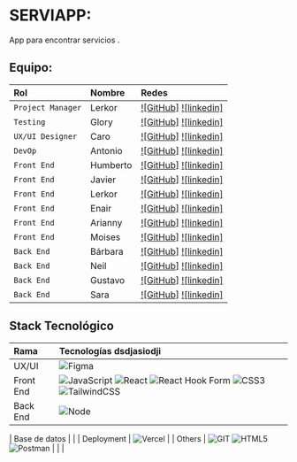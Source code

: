 # SERVIAPP:

App para encontrar servicios .<br>

## Equipo:

| Rol               | Nombre               | Redes                                                                                                                             |
| :---------------- | :------------------- | :-------------------------------------------------------------------------------------------------------------------------------- |
| `Project Manager` | Lerkor         | [![GitHub]](https://github.com) [![linkedin]](https://www.linkedin.com)                                  |
| `Testing`         | Glory | [![GitHub]](https://github.com) [![linkedin]](https://www.linkedin.com/)                                    |
| `UX/UI Designer`  | Caro     | [![GitHub]](https://github.com) [![linkedin]](https://www.linkedin.com)           |
| `DevOp`  | Antonio     | [![GitHub]](https://github.com) [![linkedin]](https://www.linkedin.com)           |
| `Front End`       | Humberto | [![GitHub]](https://github.com/juanmderosa) [![linkedin]](https://www.linkedin.com/)                               |
| `Front End`       | Javier    | [![GitHub]](https://github.com/jramire5) [![linkedin]](https://www.linkedin.com)                                |
| `Front End`       | Lerkor    | [![GitHub]](https://github.com/jramire5) [![linkedin]](https://www.linkedin.com)                                |
| `Front End`       | Enair   | [![GitHub]](https://github.com/jramire5) [![linkedin]](https://www.linkedin.com)                                |
| `Front End`       | Arianny   | [![GitHub]](https://github.com/jramire5) [![linkedin]](https://www.linkedin.com)                                |
| `Front End`       | Moises    | [![GitHub]](https://github.com/jramire5) [![linkedin]](https://www.linkedin.com)                                |
| `Back End`        | Bárbara         | [![GitHub]](https://github.com) [![linkedin]](https://www.linkedin.com)                       |
| `Back End`        | Neil         | [![GitHub]](https://github.com) [![linkedin]](https://www.linkedin.com)                       |
| `Back End`        | Gustavo    | [![GitHub]](https://github.com) [![linkedin]](https://www.linkedin.com)                       |
| `Back End`        | Sara   | [![GitHub]](https://github.com) [![linkedin]](https://www.linkedin.com)                       |



## Stack Tecnológico


| Rama          | Tecnologías                                                                                                                                                                                                                                                                                                                                                                                             dsdjasiodji                                                                                                                                                                                                                                                                                                                      |
| :------------ | :---------------------------------------------------------------------------------------------------------------------------------------------------------------------------------------------------------------------------------------------------------------------------------------------------------------------------------------------------------------------------------------------------------------------------------------------------------------------------------------------------------------------------------------------------------------------------------------------------------------------------------------------------------------------------------------------------------------------------- |
| UX/UI         | ![Figma](https://img.shields.io/badge/figma-%23F24E1E.svg?style=for-the-badge&logo=figma&logoColor=white)                                                                                                                                                                                                                                                                                                                                                                                                                                                                                                                                                                                                                     |
| Front End     | ![JavaScript](https://img.shields.io/badge/javascript-%23323330.svg?style=for-the-badge&logo=javascript&logoColor=%23F7DF1E) ![React](https://img.shields.io/badge/react-%2320232a.svg?style=for-the-badge&logo=react&logoColor=%2361DAFB) ![React Hook Form](https://img.shields.io/badge/React%20Hook%20Form-%23EC5990.svg?style=for-the-badge&logo=reacthookform&logoColor=white) ![CSS3](https://img.shields.io/badge/css3-%231572B6.svg?style=for-the-badge&logo=css3&logoColor=white) ![TailwindCSS](https://img.shields.io/badge/tailwindcss-%2338B2AC.svg?style=for-the-badge&logo=tailwind-css&logoColor=white) |
| Back End      | ![Node]()          |

| Base de datos |                                                                                                                                                                |
| Deployment    | ![Vercel](https://img.shields.io/badge/vercel-%23000000.svg?style=for-the-badge&logo=vercel&logoColor=white)                                                                                                                                                                                                                                                                                                                                                                                                                                                                                                                                                                                                                  |
| Others        | ![GIT](https://img.shields.io/badge/Git-fc6d26?style=for-the-badge&logo=git&logoColor=white) ![HTML5](https://img.shields.io/badge/html5-%23E34F26.svg?style=for-the-badge&logo=html5&logoColor=white) ![Postman](https://img.shields.io/badge/Postman-FF6C37?style=for-the-badge&logo=postman&logoColor=white)                                                                                                                                                                                                                                                                                                                                                                                                               |
|               |

